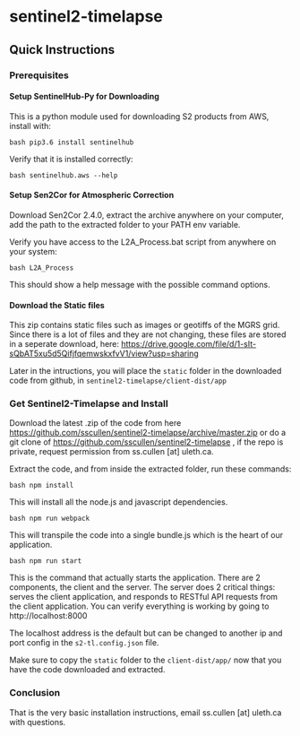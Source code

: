 # sentinel2-timelapse

## Quick Instructions

### Prerequisites

#### Setup SentinelHub-Py for Downloading

This is a python module used for downloading S2 products from AWS, install with:

`bash
pip3.6 install sentinelhub
`

Verify that it is installed correctly:

`bash
sentinelhub.aws --help
`

#### Setup Sen2Cor for Atmospheric Correction

Download Sen2Cor 2.4.0, extract the archive anywhere on your computer, add the path to the extracted folder to your PATH env variable.


Verify you have access to the L2A_Process.bat script from anywhere on your system:

`bash
L2A_Process
`

This should show a help message with the possible command options.

#### Download the Static files

This zip contains static files such as images or geotiffs of the MGRS grid. Since there is a lot of files and they are not changing, these files are stored in a seperate download, here:
https://drive.google.com/file/d/1-sIt-sQbAT5xu5d5QifjfqemwskxfvV1/view?usp=sharing

Later in the intructions, you will place the `static` folder in the downloaded code from github, in `sentinel2-timelapse/client-dist/app`

### Get Sentinel2-Timelapse and Install

Download the latest .zip of the code from here https://github.com/sscullen/sentinel2-timelapse/archive/master.zip or do a git clone of https://github.com/sscullen/sentinel2-timelapse , if the repo is private, request permission from ss.cullen [at] uleth.ca.

Extract the code, and from inside the extracted folder, run these commands:

`bash
npm install
`

This will install all the node.js and javascript dependencies.

`bash
npm run webpack
`

This will transpile the code into a single bundle.js which is the heart of our application.

`bash
npm run start
`

This is the command that actually starts the application. There are 2 components, the client and the server. The server does 2 critical things: serves the client application, and responds to RESTful API requests from the client application. You can verify everything is working by going to http://localhost:8000 

The localhost address is the default but can be changed to another ip and port config in the `s2-tl.config.json` file.

Make sure to copy the `static` folder to the `client-dist/app/` now that you have the code downloaded and extracted.

### Conclusion

That is the very basic installation instructions, email ss.cullen [at] uleth.ca with questions.